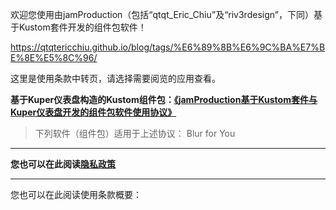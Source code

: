 欢迎您使用由jamProduction（包括“qtqt_Eric_Chiu”及“riv3rdesign”，下同）基于Kustom套件开发的组件包软件！

https://qtqtericchiu.github.io/blog/tags/%E6%89%8B%E6%9C%BA%E7%BE%8E%E5%8C%96/

这里是使用条款中转页，请选择需要阅览的应用查看。

**基于Kuper仪表盘构造的Kustom组件包：[《jamProduction基于Kustom套件与Kuper仪表盘开发的组件包软件使用协议》](https://qtqtericchiu.github.io/blog/articles/2022/06/22/jamproduction%E5%9F%BA%E4%BA%8Ekustom%E5%A5%97%E4%BB%B6%E4%B8%8Ekuper%E4%BB%AA%E8%A1%A8%E7%9B%98%E5%BC%80%E5%8F%91%E7%9A%84%E7%BB%84%E4%BB%B6%E5%8C%85%E8%BD%AF%E4%BB%B6%E4%BD%BF%E7%94%A8%E5%8D%8F%E8%AE%AE/ "点击阅读")**
>下列软件（组件包）适用于上述协议：
Blur for You
***
**您也可以在此阅读[隐私政策](https://qtqtericchiu.github.io/blog/articles/2021/12/19/%E9%9A%90%E7%A7%81%E6%94%BF%E7%AD%96/ "点击阅读")**
***
您也可以在此阅读使用条款概要：
